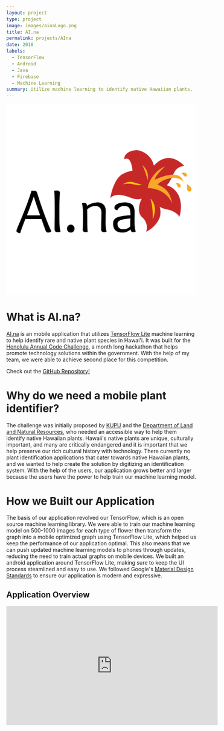 ```yaml
---
layout: project
type: project
image: images/ainaLogo.png
title: AI.na
permalink: projects/AIna
date: 2018
labels:
  - TensorFlow
  - Android
  - Java
  - Firebase
  - Machine Learning
summary: Utilize machine learning to identify native Hawaiian plants.
---
```


<p align="center">
  <img  src="images/ainaLogo.png">
</p>

# What is AI.na?

[AI.na](https://devpost.com/software/guccigang) is an mobile application that utilizes [TensorFlow Lite](https://www.tensorflow.org/lite/) machine learning to help identify rare and native plant species in Hawai'i. It was built for the [Honolulu Annual Code Challenge](http://hacc.hawaii.gov/), a month long hackathon that helps promote technology solutions within the government. With the help of my team, we were able to achieve second place for this competition.

Check out the [GitHub Repository!](https://github.com/brendtmcfeeley/AI.na)

# Why do we need a mobile plant identifier?

The challenge was initially proposed by [KUPU](http://www.kupuhawaii.org/) and the [Department of Land and Natural Resources](https://dlnr.hawaii.gov/), who needed an accessible way to help them identify native Hawaiian plants. Hawaii's native plants are unique, culturally important, and many are critically endangered and it is important that we help preserve our rich cultural history with technology. There currently no plant identification applications that cater towards native Hawaiian plants, and we wanted to help create the solution by digitizing an identification system. With the help of the users, our application grows better and larger because the users have the power to help train our machine learning model.

# How we Built our Application

The basis of our application revolved our TensorFlow, which is an open source machine learning library. We were able to train our machine learning model on 500-1000 images for each type of flower then transform the graph into a mobile optimized graph using TensorFlow Lite, which helped us keep the performance of our application optimal. This also means that we can push updated machine learning models to phones through updates, reducing the need to train actual graphs on mobile devices. We built an android application around TensorFlow Lite, making sure to keep the UI process steamlined and easy to use. We followed Google's [Material Design Standards](https://material.io/design/) to ensure our application is modern and expressive.

## Application Overview

<p align="center">
    <iframe width="560" height="315" src="https://youtu.be/Bln2W999FxA" frameborder="0" allowfullscreen></iframe>
</p>